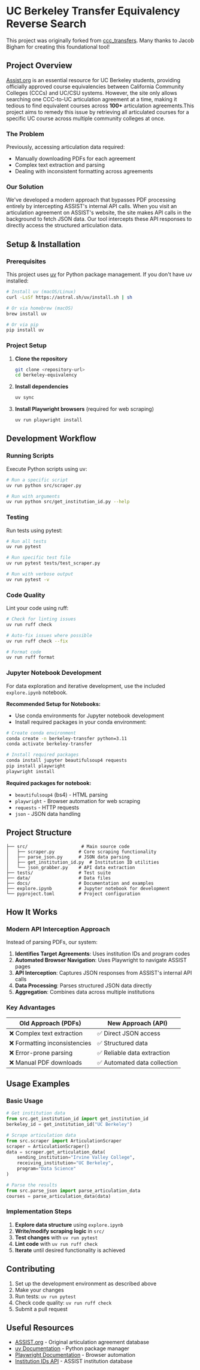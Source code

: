 # UC Berkeley Transfer Equivalency Reverse Search

This project was originally forked from [ccc_transfers](https://github.com/jacobtbigham/ccc_transfers). Many thanks to Jacob Bigham for creating this foundational tool!

## Project Overview

[Assist.org](https://www.assist.org) is an essential resource for UC Berkeley students, providing officially approved course equivalencies between California Community Colleges (CCCs) and UC/CSU systems. However, the site only allows searching one CCC-to-UC articulation agreement at a time, making it tedious to find equivalent courses across **100+** articulation agreements.This project aims to remedy this issue by retrieving all articulated courses for a specific UC course across multiple community colleges at once.

### The Problem

Previously, accessing articulation data required:

- Manually downloading PDFs for each agreement
- Complex text extraction and parsing
- Dealing with inconsistent formatting across agreements

### Our Solution

We've developed a modern approach that bypasses PDF processing entirely by intercepting ASSIST's internal API calls. When you visit an articulation agreement on ASSIST's website, the site makes API calls in the background to fetch JSON data. Our tool intercepts these API responses to directly access the structured articulation data.

## Setup & Installation

### Prerequisites

This project uses [uv](https://docs.astral.sh/uv/) for Python package management. If you don't have uv installed:

```bash
# Install uv (macOS/Linux)
curl -LsSf https://astral.sh/uv/install.sh | sh

# Or via homebrew (macOS)
brew install uv

# Or via pip
pip install uv
```

### Project Setup

1. **Clone the repository**

   ```bash
   git clone <repository-url>
   cd berkeley-equivalency
   ```

2. **Install dependencies**

   ```bash
   uv sync
   ```

3. **Install Playwright browsers** (required for web scraping)

   ```bash
   uv run playwright install
   ```

## Development Workflow

### Running Scripts

Execute Python scripts using uv:

```bash
# Run a specific script
uv run python src/scraper.py

# Run with arguments
uv run python src/get_institution_id.py --help
```

### Testing

Run tests using pytest:

```bash
# Run all tests
uv run pytest

# Run specific test file
uv run pytest tests/test_scraper.py

# Run with verbose output
uv run pytest -v
```

### Code Quality

Lint your code using ruff:

```bash
# Check for linting issues
uv run ruff check

# Auto-fix issues where possible
uv run ruff check --fix

# Format code
uv run ruff format
```

### Jupyter Notebook Development

For data exploration and iterative development, use the included `explore.ipynb` notebook.

**Recommended Setup for Notebooks:**

- Use conda environments for Jupyter notebook development
- Install required packages in your conda environment:

```bash
# Create conda environment
conda create -n berkeley-transfer python=3.11
conda activate berkeley-transfer

# Install required packages
conda install jupyter beautifulsoup4 requests
pip install playwright
playwright install
```

**Required packages for notebook:**

- `beautifulsoup4` (bs4) - HTML parsing
- `playwright` - Browser automation for web scraping  
- `requests` - HTTP requests
- `json` - JSON data handling

## Project Structure

```text
├── src/                    # Main source code
│   ├── scraper.py         # Core scraping functionality
│   ├── parse_json.py      # JSON data parsing
│   ├── get_institution_id.py  # Institution ID utilities
│   └── json_grabber.py    # API data extraction
├── tests/                 # Test suite
├── data/                  # Data files
├── docs/                  # Documentation and examples
├── explore.ipynb          # Jupyter notebook for development
└── pyproject.toml         # Project configuration
```

## How It Works

### Modern API Interception Approach

Instead of parsing PDFs, our system:

1. **Identifies Target Agreements**: Uses institution IDs and program codes
2. **Automated Browser Navigation**: Uses Playwright to navigate ASSIST pages
3. **API Interception**: Captures JSON responses from ASSIST's internal API calls
4. **Data Processing**: Parses structured JSON data directly
5. **Aggregation**: Combines data across multiple institutions

### Key Advantages

| Old Approach (PDFs) | New Approach (API) |
|-------------------|------------------|
| ❌ Complex text extraction | ✅ Direct JSON access |
| ❌ Formatting inconsistencies | ✅ Structured data |
| ❌ Error-prone parsing | ✅ Reliable data extraction |
| ❌ Manual PDF downloads | ✅ Automated data collection |

## Usage Examples

### Basic Usage

```python
# Get institution data
from src.get_institution_id import get_institution_id
berkeley_id = get_institution_id("UC Berkeley")

# Scrape articulation data
from src.scraper import ArticulationScraper
scraper = ArticulationScraper()
data = scraper.get_articulation_data(
    sending_institution="Irvine Valley College",
    receiving_institution="UC Berkeley", 
    program="Data Science"
)

# Parse the results
from src.parse_json import parse_articulation_data
courses = parse_articulation_data(data)
```

### Implementation Steps

1. **Explore data structure** using `explore.ipynb`
2. **Write/modify scraping logic** in `src/`
3. **Test changes** with `uv run pytest`
4. **Lint code** with `uv run ruff check`
5. **Iterate** until desired functionality is achieved

## Contributing

1. Set up the development environment as described above
2. Make your changes
3. Run tests: `uv run pytest`
4. Check code quality: `uv run ruff check`
5. Submit a pull request

## Useful Resources

- [ASSIST.org](https://www.assist.org) - Original articulation agreement database
- [uv Documentation](https://docs.astral.sh/uv/) - Python package manager
- [Playwright Documentation](https://playwright.dev/python/) - Browser automation
- [Institution IDs API](https://assist.org/api/institutions) - ASSIST institution database
